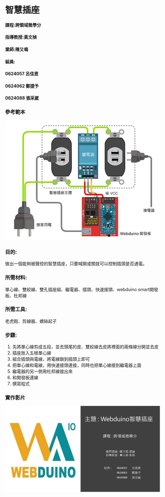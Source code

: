 # 智慧插座
#### 課程:跨領域微學分
#### 指導教授:黃文楨
#### 業師:陳又鳴
#### 組員:
#### 0624057 呂佳恩
#### 0624062 鄭捷予
#### 0624088 張采崴

### 參考範本
[![意示圖](智慧插座.jpg)](https://youtu.be/nFEY_k_2zxQ)

### 目的:
做出一個能夠被聲控的智慧插座，只要喊開或關就可以控制插頭是否通電。

### 所需材料:
單心線、雙絞線、雙孔插座組、繼電器、插頭、快速接頭、webduino smart開發板、杜邦線

### 所需工具:
老虎鉗、剪線器、螺絲起子

### 步驟:
1. 先將單心線剪成五段，並去頭尾的皮、雙絞線去皮將裡面的兩條線分開並去皮
2. 插座放入五根單心線
3. 組合插頭與電線，將電線鎖到插頭上即可
4. 把單心線和電線，用快速接頭連接，同時也把單心線接到繼電器上面
5. 繼電器的另一側用杜邦線接出來
6. 和開發板連線
7. 撰寫程式

### 實作影片
[![108-1_0624088微學分期末影片](封面2.JPG)](https://youtu.be/2mioioDZwgY)
